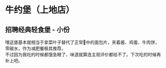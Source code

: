 # 牛约堡（上地店）

## 招聘经典轻食堡 - 小份

嘿这堡基本就相当于拿菜叶子替代了正常🍔中的面包片，夹着酱、鸡蛋、牛肉饼，零碳水，作为减肥餐极其推荐。  
不过因为我吃的时候都饿急眼了，味道就算连主观评价都给不了。下次吃的时候再补上吧。
